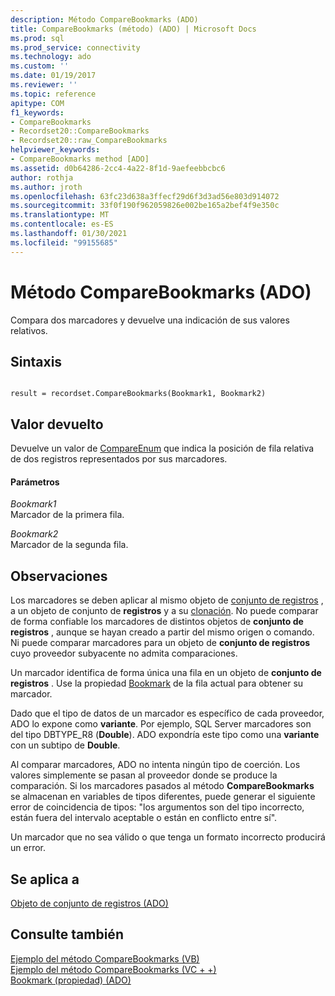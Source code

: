 ```yaml
---
description: Método CompareBookmarks (ADO)
title: CompareBookmarks (método) (ADO) | Microsoft Docs
ms.prod: sql
ms.prod_service: connectivity
ms.technology: ado
ms.custom: ''
ms.date: 01/19/2017
ms.reviewer: ''
ms.topic: reference
apitype: COM
f1_keywords:
- CompareBookmarks
- Recordset20::CompareBookmarks
- Recordset20::raw_CompareBookmarks
helpviewer_keywords:
- CompareBookmarks method [ADO]
ms.assetid: d0b64286-2cc4-4a22-8f1d-9aefeebbcbc6
author: rothja
ms.author: jroth
ms.openlocfilehash: 63fc23d638a3ffecf29d6f3d3ad56e803d914072
ms.sourcegitcommit: 33f0f190f962059826e002be165a2bef4f9e350c
ms.translationtype: MT
ms.contentlocale: es-ES
ms.lasthandoff: 01/30/2021
ms.locfileid: "99155685"
---
```

# <a name="comparebookmarks-method-ado"></a>Método CompareBookmarks (ADO)
Compara dos marcadores y devuelve una indicación de sus valores relativos.  
  
## <a name="syntax"></a>Sintaxis  
  
```  
  
result = recordset.CompareBookmarks(Bookmark1, Bookmark2)  
```  
  
## <a name="return-value"></a>Valor devuelto  
 Devuelve un valor de [CompareEnum](./compareenum.md) que indica la posición de fila relativa de dos registros representados por sus marcadores.  
  
#### <a name="parameters"></a>Parámetros  
 *Bookmark1*  
 Marcador de la primera fila.  
  
 *Bookmark2*  
 Marcador de la segunda fila.  
  
## <a name="remarks"></a>Observaciones  
 Los marcadores se deben aplicar al mismo objeto de [conjunto de registros](./recordset-object-ado.md) , a un objeto de conjunto de **registros** y a su [clonación](./clone-method-ado.md). No puede comparar de forma confiable los marcadores de distintos objetos de **conjunto de registros** , aunque se hayan creado a partir del mismo origen o comando. Ni puede comparar marcadores para un objeto de **conjunto de registros** cuyo proveedor subyacente no admita comparaciones.  
  
 Un marcador identifica de forma única una fila en un objeto de **conjunto de registros** . Use la propiedad [Bookmark](./bookmark-property-ado.md) de la fila actual para obtener su marcador.  
  
 Dado que el tipo de datos de un marcador es específico de cada proveedor, ADO lo expone como **variante**. Por ejemplo, SQL Server marcadores son del tipo DBTYPE_R8 (**Double**). ADO expondría este tipo como una **variante** con un subtipo de **Double**.  
  
 Al comparar marcadores, ADO no intenta ningún tipo de coerción. Los valores simplemente se pasan al proveedor donde se produce la comparación. Si los marcadores pasados al método **CompareBookmarks** se almacenan en variables de tipos diferentes, puede generar el siguiente error de coincidencia de tipos: "los argumentos son del tipo incorrecto, están fuera del intervalo aceptable o están en conflicto entre sí".  
  
 Un marcador que no sea válido o que tenga un formato incorrecto producirá un error.  
  
## <a name="applies-to"></a>Se aplica a  
 [Objeto de conjunto de registros (ADO)](./recordset-object-ado.md)  
  
## <a name="see-also"></a>Consulte también  
 [Ejemplo del método CompareBookmarks (VB)](./comparebookmarks-method-example-vb.md)   
 [Ejemplo del método CompareBookmarks (VC + +)](./comparebookmarks-method-example-vc.md)   
 [Bookmark (propiedad) (ADO)](./bookmark-property-ado.md)